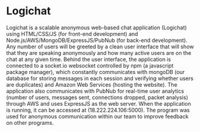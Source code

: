 # Logichat
Logichat is a scalable anonymous web-based chat application (Logichat) using HTML/CSS/JS (for front-end development) and Node.js/AWS/MongoDB/ExpressJS/PubNub (for back-end development). Any number of users will be greeted by a clean user interface that will show that they are speaking anonymously and how many active users are on the chat at any given time. Behind the user interface, the application is connected to a socket.io websocket controlled by npm (a javascript package manager), which constantly communicates with mongoDB (our database for storing messages in each session and verifying whether users are duplicates) and Amazon Web Services (hosting the website). The application also communicates with PubNub for real-time user analytics (number of users, messages sent, connections dropped, packet analysis) through AWS and uses ExpressJS as the web server. When the application is running, it can be accessed at (18.222.224.106:5000). The program was used for anonymous communication within our team to improve feedback on other programs.
